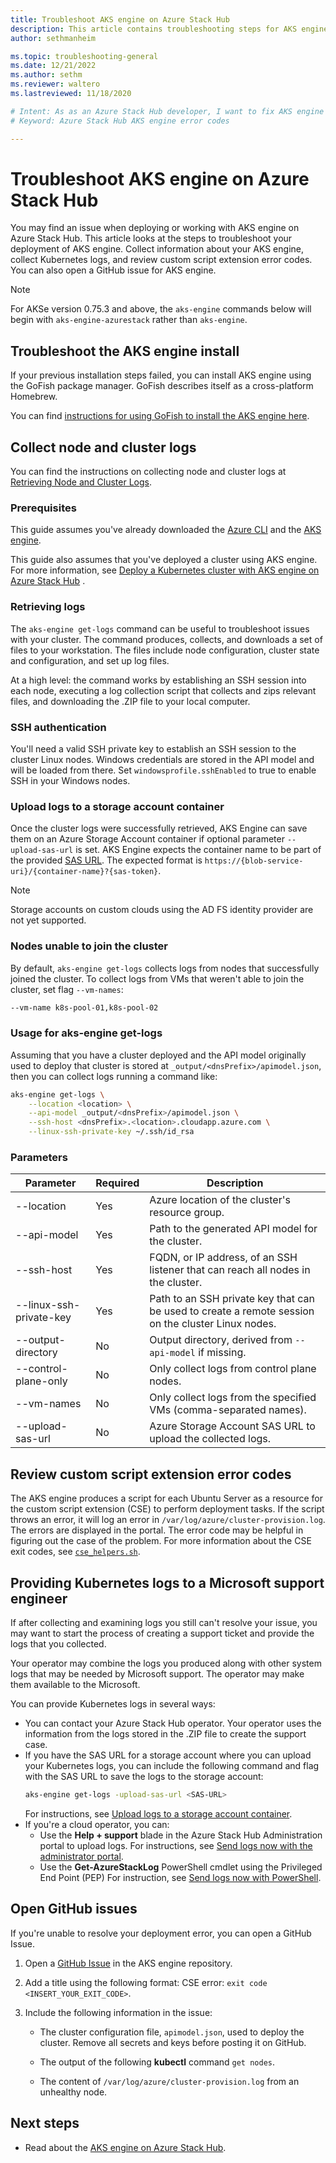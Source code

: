 ```yaml
---
title: Troubleshoot AKS engine on Azure Stack Hub 
description: This article contains troubleshooting steps for AKS engine on Azure Stack Hub. 
author: sethmanheim

ms.topic: troubleshooting-general
ms.date: 12/21/2022
ms.author: sethm
ms.reviewer: waltero
ms.lastreviewed: 11/18/2020

# Intent: As as an Azure Stack Hub developer, I want to fix AKS engine so that can my cluster without incident.
# Keyword: Azure Stack Hub AKS engine error codes

---
```


# Troubleshoot AKS engine on Azure Stack Hub

You may find an issue when deploying or working with AKS engine on Azure Stack Hub. This article looks at the steps to troubleshoot your deployment of AKS engine. Collect information about your AKS engine, collect Kubernetes logs, and review custom script extension error codes. You can also open a GitHub issue for AKS engine.

> [!Note]
> For AKSe version 0.75.3 and above, the `aks-engine` commands below will begin with `aks-engine-azurestack` rather than `aks-engine`.

## Troubleshoot the AKS engine install

If your previous installation steps failed, you can install AKS engine using the GoFish package manager. GoFish describes itself as a cross-platform Homebrew.

You can find [instructions for using GoFish to install the AKS engine here](https://github.com/Azure/aks-engine-azurestack/blob/master/docs/tutorials/quickstart.md#install-the-aks-engine-command-line-tool).

## Collect node and cluster logs

You can find the instructions on collecting node and cluster logs at [Retrieving Node and Cluster Logs](https://github.com/Azure/aks-engine-azurestack/blob/master/docs/topics/get-logs.md).

### Prerequisites

This guide assumes you've already downloaded the [Azure CLI](azure-stack-version-profiles-azurecli2.md) and the [AKS engine](azure-stack-kubernetes-aks-engine-overview.md).

This guide also assumes that you've deployed a cluster using AKS engine. For more information, see [Deploy a Kubernetes cluster with AKS engine on Azure Stack Hub](azure-stack-kubernetes-aks-engine-deploy-cluster.md) .

### Retrieving logs

The `aks-engine get-logs` command can be useful to troubleshoot issues with your cluster. The command produces, collects, and downloads a set of files to your workstation. The files include node configuration, cluster state and configuration, and set up log files. 

At a high level: the command works by establishing an SSH session into each node, executing a log collection script that collects and zips relevant files, and downloading the .ZIP file to your local computer.

### SSH authentication

You'll need a  valid SSH private key to establish an SSH session to the cluster Linux nodes. Windows credentials are stored in the API model and will be loaded from there. Set `windowsprofile.sshEnabled` to true to enable SSH in your Windows nodes.

### Upload logs to a storage account container

Once the cluster logs were successfully retrieved, AKS Engine can save them on an Azure Storage Account container if optional parameter `--upload-sas-url` is set. AKS Engine expects the container name to be part of the provided [SAS URL](/azure/storage/common/storage-sas-overview). The expected format is `https://{blob-service-uri}/{container-name}?{sas-token}`.

> [!NOTE]  
> Storage accounts on custom clouds using the AD FS identity provider are not yet supported.

### Nodes unable to join the cluster

By default, `aks-engine get-logs` collects logs from nodes that successfully joined the cluster. To collect logs from VMs that weren't able to join the cluster, set flag `--vm-names`:

```bash
--vm-name k8s-pool-01,k8s-pool-02
```
### Usage for aks-engine get-logs

Assuming that you have a cluster deployed and the API model originally used to deploy that cluster is stored at `_output/<dnsPrefix>/apimodel.json`, then you can collect logs running a command like:

```bash
aks-engine get-logs \
    --location <location> \
    --api-model _output/<dnsPrefix>/apimodel.json \
    --ssh-host <dnsPrefix>.<location>.cloudapp.azure.com \
    --linux-ssh-private-key ~/.ssh/id_rsa
```

### Parameters

| **Parameter**                | **Required** | **Description**                                                                                                                                                |
|------------------------------|--------------|----------------------------------------------------------------------------------------------------------------------------------------------------------------|
| --location                   | Yes          | Azure location of the cluster's resource group.                                                                                                                |
| --api-model                  | Yes          | Path to the generated API model for the cluster.                                                                                                               |
| --ssh-host                   | Yes          | FQDN, or IP address, of an SSH listener that can reach all nodes in the cluster.                                                                               |
| --linux-ssh-private-key | Yes           | Path to an SSH private key that can be used to create a remote session on the cluster Linux nodes. |
| --output-directory           | No           | Output directory, derived from `--api-model` if missing.                                                                                                         |
| --control-plane-only         | No           | Only collect logs from control plane nodes.                                                                                                                           |
| --vm-names                   | No           | Only collect logs from the specified VMs (comma-separated names).                                                                                              |
| --upload-sas-url             | No           | Azure Storage Account SAS URL to upload the collected logs.                                                                                                    |

## Review custom script extension error codes

The AKS engine produces a script for each Ubuntu Server as a resource for the custom script extension (CSE) to perform deployment tasks. If the script throws an error, it will log an error in `/var/log/azure/cluster-provision.log`. The errors are displayed in the portal. The error code may be helpful in figuring out the case of the problem. For more information about the CSE exit codes, see [`cse_helpers.sh`](https://github.com/Azure/aks-engine-azurestack/blob/master/pkg/engine/cse.go).

## Providing Kubernetes logs to a Microsoft support engineer

If after collecting and examining logs you still can't resolve your issue, you may want to start the process of creating a support ticket and provide the logs that you collected.

Your operator may combine the logs you produced along with other system logs that may be needed by Microsoft support. The operator may make them available to the Microsoft.

You can provide Kubernetes logs in several ways:
- You can contact your Azure Stack Hub operator. Your operator uses the information from the logs stored in the .ZIP file to create the support case.
- If you have the SAS URL for a storage account where you can upload your Kubernetes logs, you can include the following command and flag with the SAS URL to save the logs to the storage account: 
    ```Bash  
    aks-engine get-logs -upload-sas-url <SAS-URL>
    ```
    For instructions, see [Upload logs to a storage account container](#upload-logs-to-a-storage-account-container).
- If you're a cloud operator, you can:
    - Use the **Help + support** blade in the Azure Stack Hub Administration portal to upload logs. For instructions, see [Send logs now with the administrator portal](/azure-stack/operator/diagnostic-log-collection#send-logs-now-with-the-administrator-portal).
    -  Use the **Get-AzureStackLog** PowerShell cmdlet using the Privileged End Point (PEP) For instruction, see [Send logs now with PowerShell](/azure-stack/operator/diagnostic-log-collection#send-logs-now-with-powershell).
## Open GitHub issues

If you're unable to resolve your deployment error, you can open a GitHub Issue.

1.  Open a [GitHub Issue](https://github.com/Azure/aks-engine-azurestack/issues/new) in the AKS engine repository.

2.  Add a title using the following format: CSE error: `exit code <INSERT_YOUR_EXIT_CODE>`.

3.  Include the following information in the issue:

    -   The cluster configuration file, `apimodel.json`, used to deploy the cluster. Remove all secrets and keys before posting it on GitHub.

    -   The output of the following **kubectl** command `get nodes`.

    -   The content of `/var/log/azure/cluster-provision.log` from an unhealthy node.

## Next steps

-   Read about the [AKS engine on Azure Stack Hub](azure-stack-kubernetes-aks-engine-overview.md).
